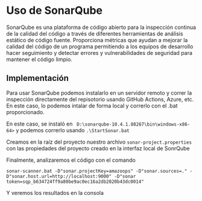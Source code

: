 # Uso de SonarQube

SonarQube es una plataforma de código abierto para la inspección continua de la calidad del código a través de diferentes herramientas de análisis estático de código fuente. Proporciona métricas que ayudan a mejorar la calidad del código de un programa permitiendo a los equipos de desarrollo hacer seguimiento y detectar errores y vulnerabilidades de seguridad para mantener el código limpio.

## Implementación

Para usar SonarQube podemos instalarlo en un servidor remoto y correr la inspección directamente del repisotorio usando GitHub Actions, Azure, etc. En este caso, lo podemos intalar de forma local y correrlo con el .bat proporcionado.

En este caso, se instaló en ` D:\sonarqube-10.4.1.88267\bin\windows-x86-64>` y podemos correrlo usando `.\StartSonar.bat`

Creamos en la raíz del proyecto nuestro archivo `sonar-project.properties` con las propiedades del proyecto creado en la interfaz local de SonrQube

Finalmente, analizaremos el código con el comando 

```
sonar-scanner.bat -D"sonar.projectKey=amazoops" -D"sonar.sources=." -D"sonar.host.url=http://localhost:9000" -D"sonar token=sqp_b634724ff9a80be9ac0ec16a2db2020b43dc0014"
```

Y veremos los resultados en la consola